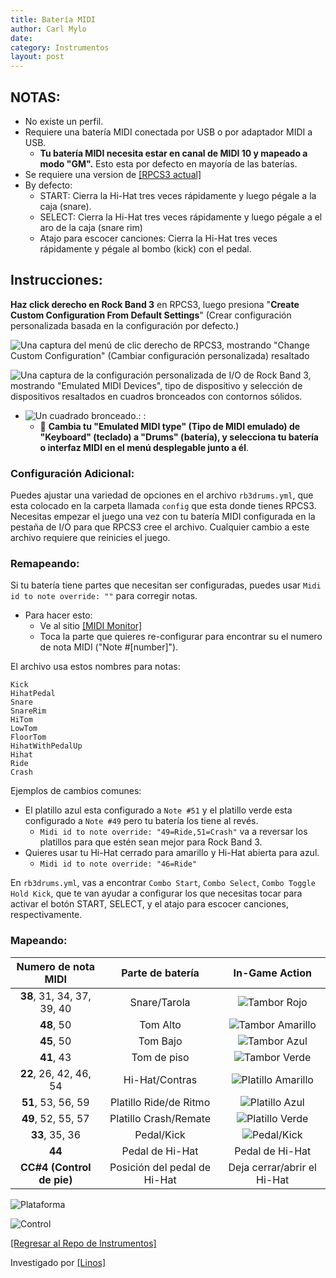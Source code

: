 ```yaml
---
title: Batería MIDI
author: Carl Mylo
date: 
category: Instrumentos
layout: post
---
```


## NOTAS:

* No existe un perfil.
* Requiere una batería MIDI conectada por USB o por adaptador MIDI a USB.
	* **Tu batería MIDI necesita estar en canal de MIDI 10 y mapeado a modo "GM".**  Esto esta por defecto en mayoría de las baterías.
* Se requiere una version de [[RPCS3 actual]](https://rpcs3.net/download)
* By defecto:
	* START: Cierra la Hi-Hat tres veces rápidamente y luego pégale a la caja (snare).
	* SELECT: Cierra la Hi-Hat tres veces rápidamente y luego pégale a el aro de la caja (snare rim)
	* Atajo para escocer canciones: Cierra la Hi-Hat tres veces rápidamente y pégale al bombo (kick) con el pedal.

## Instrucciones:

**Haz click derecho en Rock Band 3** en RPCS3, luego presiona "**Create Custom Configuration From Default Settings**" (Crear configuración personalizada basada en la configuración por defecto.)  

![Una captura del menú de clic derecho de RPCS3, mostrando "Change Custom Configuration" (Cambiar configuración personalizada) resaltado](https://raw.githubusercontent.com/hmxmilohax/rb3-pc/main/assets/images/cust/rpcs3customconfigchange.png "Change Custom Configuration")

![Una captura de la configuración personalizada de I/O de Rock Band 3, mostrando "Emulated MIDI Devices", tipo de dispositivo y selección de dispositivos resaltados en cuadros bronceados con contornos sólidos.](https://raw.githubusercontent.com/hmxmilohax/rb3-pc/main/assets/images/cust/iod.png "I/O")
* ![Un cuadrado bronceado.](https://raw.githubusercontent.com/hmxmilohax/rb3-pc/main/assets/images/cust/smalltan.png "Cuadrado bronceado"): : 
	* 🥁 **Cambia tu "Emulated MIDI type" (Tipo de MIDI emulado) de "Keyboard" (teclado) a "Drums" (batería), y selecciona tu batería o interfaz MIDI en el menú desplegable junto a él**.

### Configuración Adicional:

Puedes ajustar una variedad de opciones en el archivo `rb3drums.yml`, que esta colocado en la carpeta llamada `config` que esta donde tienes RPCS3. Necesitas empezar el juego una vez con tu batería MIDI configurada en la pestaña de I/O para que RPCS3 cree el archivo. Cualquier cambio a este archivo requiere que reinicies el juego.

### Remapeando:
Si tu batería tiene partes que necesitan ser configuradas, puedes usar `Midi id to note override: ""` para corregir notas.
* Para hacer esto:
	* Ve al sitio [[MIDI Monitor]](https://www.midimonitor.com/)
	* Toca la parte que quieres re-configurar para encontrar su el numero de nota MIDI ("Note #[number]").

El archivo usa estos nombres para notas:

`Kick`  
`HihatPedal`  
`Snare`  
`SnareRim`  
`HiTom`  
`LowTom`  
`FloorTom`  
`HihatWithPedalUp`  
`Hihat`  
`Ride`  
`Crash`

Ejemplos de cambios comunes:
* El platillo azul esta configurado a `Note #51` y el platillo verde esta configurado a `Note #49` pero tu batería los tiene al revés.
	* `Midi id to note override: "49=Ride,51=Crash"` va a reversar los platillos para que estén sean mejor para Rock Band 3.
* Quieres usar tu Hi-Hat cerrado para amarillo y Hi-Hat abierta para azul.
	* `Midi id to note override: "46=Ride"`

En `rb3drums.yml`, vas a encontrar `Combo Start`, `Combo Select`, `Combo Toggle Hold Kick`, que te van ayudar a configurar los que necesitas tocar para activar el botón START, SELECT, y el atajo para escocer canciones, respectivamente.

### Mapeando:

| **Numero de nota MIDI** | **Parte de batería** | **In-Game Action** |
|:--------:|:-------------------:|:-----------------:|
| **38**, 31, 34, 37, 39, 40 | Snare/Tarola | ![Tambor Rojo](https://raw.githubusercontent.com/hmxmilohax/rb3-pc/main/assets/images/btns/drms/rb/rp.png "Tambor Rojo") |
| **48**, 50 | Tom Alto | ![Tambor Amarillo](https://raw.githubusercontent.com/hmxmilohax/rb3-pc/main/assets/images/btns/drms/rb/yp.png "Tambor Amarillo") |
| **45**, 50 | Tom Bajo | ![Tambor Azul](https://raw.githubusercontent.com/hmxmilohax/rb3-pc/main/assets/images/btns/drms/rb/bp.png "Tambor Azul") |
| **41**, 43 | Tom de piso | ![Tambor Verde](https://raw.githubusercontent.com/hmxmilohax/rb3-pc/main/assets/images/btns/drms/rb/gp.png "Tambor Verde") |
| **22**, 26, 42, 46, 54 | Hi-Hat/Contras | ![Platillo Amarillo](https://raw.githubusercontent.com/hmxmilohax/rb3-pc/main/assets/images/btns/drms/rb/yc.png "Platillo Amarillo") |
| **51**, 53, 56, 59 | Platillo Ride/de Ritmo | ![Platillo Azul](https://raw.githubusercontent.com/hmxmilohax/rb3-pc/main/assets/images/btns/drms/rb/bc.png "Platillo Azul") |
| **49**, 52, 55, 57 | Platillo Crash/Remate | ![Platillo Verde](https://raw.githubusercontent.com/hmxmilohax/rb3-pc/main/assets/images/btns/drms/rb/gc.png "Platillo Verde") |
| **33**, 35, 36 | Pedal/Kick | ![Pedal/Kick](https://raw.githubusercontent.com/hmxmilohax/rb3-pc/main/assets/images/btns/drms/rb/kp.png "Pedal/Kick") |
| **44** | Pedal de Hi-Hat | Pedal de Hi-Hat |
| **CC#4 (Control de pie)** | Posición del pedal de Hi-Hat | Deja cerrar/abrir el Hi-Hat |

![Plataforma](https://raw.githubusercontent.com/hmxmilohax/rb3-pc/main/assets/images/instruments/plat/midi.png "Plataforma") 

![Control](https://raw.githubusercontent.com/hmxmilohax/rb3-pc/main/assets/images/instruments/cont/mididrumscontroller.png "Control") 

[[Regresar al Repo de Instrumentos]](https://hmxmilohax.github.io/rb3-pc/espanol/repodeinst/#lista-de-instrumentos)


Investigado por [[Linos]](https://www.youtube.com/@LinosMelendi)